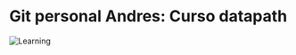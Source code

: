 # Git personal Andres: Curso datapath

![Learning](https://www.aihr.com/wp-content/uploads/learning-vs-training-cover.png)
